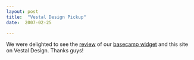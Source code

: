 ```yaml
---
layout: post
title:  "Vestal Design Pickup"
date:  2007-02-25

---
```


We were delighted to see the [review](http://www.vestaldesign.com/blog/2007/01/kennedia-consulting-website/) of our [basecamp widget](https://github.com/supagroova/basecampwidget) and this site on Vestal Design. Thanks guys!
